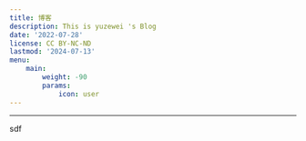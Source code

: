 ```yaml
---
title: 博客
description: This is yuzewei 's Blog
date: '2022-07-28'
license: CC BY-NC-ND
lastmod: '2024-07-13'
menu:
    main: 
        weight: -90
        params:
            icon: user
---
```


<hr>
sdf